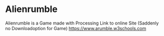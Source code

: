 # Alienrumble
Alienrumble is a Game made with Processing
Link to online Site (Saddenly no Downloadoption for Game) https://www.arumble.w3schools.com
